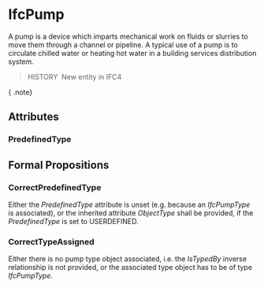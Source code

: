 # IfcPump

A pump is a device which imparts mechanical work on fluids or slurries to move them through a channel or pipeline. A typical use of a pump is to circulate chilled water or heating hot water in a building services distribution system.

> HISTORY&nbsp; New entity in IFC4

{ .note}
>

## Attributes

### PredefinedType


## Formal Propositions

### CorrectPredefinedType
Either the _PredefinedType_ attribute is unset (e.g. because an _IfcPumpType_ is associated), or the inherited attribute _ObjectType_ shall be provided, if the _PredefinedType_ is set to USERDEFINED.

### CorrectTypeAssigned
Either there is no pump type object associated, i.e. the _IsTypedBy_ inverse relationship is not provided, or the associated type object has to be of type _IfcPumpType_.
